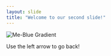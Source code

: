 ```yaml
---
layout: slide
title: "Welcome to our second slide!"
---
```

![Me-Blue Gradient](https://user-images.githubusercontent.com/24730417/133925804-d1200470-7963-404a-a769-44850795f057.png)

Use the left arrow to go back!

